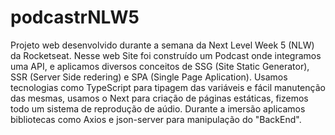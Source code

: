 # podcastrNLW5

Projeto web desenvolvido durante a semana da Next Level Week 5 (NLW) da Rocketseat. Nesse web Site foi construído um Podcast onde integramos uma API, e aplicamos diversos conceitos
de SSG (Site Static Generator), SSR (Server Side redering) e SPA  (Single Page Aplication). Usamos tecnologias como TypeScript para tipagem das variáveis e fácil manutenção das mesmas,
usamos o Next para criação de páginas estáticas, fizemos todo um sistema de reprodução de aúdio. Durante a imersão aplicamos bibliotecas como Axios e json-server para manipulação do "BackEnd".
